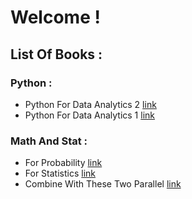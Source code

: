# Welcome !
## List Of Books :
### Python :
- Python For Data Analytics 2 [link](https://github.com/vanhien13/MachineLearningBooks/raw/master/Python%20for%20Data%20Analysis.pdf)
- Python For Data Analytics 1 [link](http://opencarts.org/sachlaptrinh/pdf/28232.pdf)
### Math And Stat :
- For Probability [link](http://julio.staff.ipb.ac.id/files/2015/02/Ross_8th_ed_English.pdf)
- For Statistics [link]()
- Combine With These Two Parallel [link](http://greenteapress.com/thinkstats2/thinkstats2.pdf)
